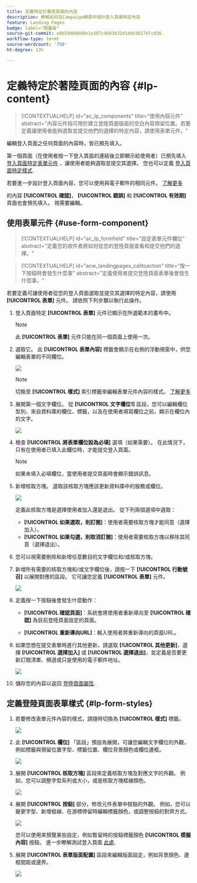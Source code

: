 ```yaml
---
title: 定義特定於著陸頁面的內容
description: 瞭解如何在Campaign網頁中設計登入頁面特定內容
feature: Landing Pages
badge: label="限量版"
source-git-commit: e8b59db0608e1e307c4603b32d1dde3b176fc036
workflow-type: tm+mt
source-wordcount: '750'
ht-degree: 13%

---
```


# 定義特定於著陸頁面的內容 {#lp-content}

>[!CONTEXTUALHELP]
>id="ac_lp_components"
>title="使用內容元件"
>abstract="內容元件指可用於建立登陸頁面版面的空白內容預留位置。若要定義讓使用者能夠選取並提交他們的選擇的特定內容，請使用表單元件。"

編輯登入頁面之任何頁面的內容時，皆已預先填入。

第一個頁面（在使用者按一下登入頁面的連結後立即顯示給使用者）已預先填入 [登入頁面特定表單元件](#use-form-component) ，讓使用者能夠選取並提交其選擇。 您也可以定義 [登入頁面特定樣式](#lp-form-styles).

若要進一步設計登入頁面內容，您可以使用與電子郵件的相同元件。 [了解更多](../email/content-components.md#add-content-components)

的內容 **[!UICONTROL 確認]**， **[!UICONTROL 錯誤]** 和 **[!UICONTROL 有效期]** 頁面也會預先填入。 視需要編輯。

## 使用表單元件 {#use-form-component}

>[!CONTEXTUALHELP]
>id="ac_lp_formfield"
>title="設定表單元件欄位"
>abstract="定義您的收件者將如何從您的登陸頁面查看和提交他們的選擇。"

>[!CONTEXTUALHELP]
>id="acw_landingpages_calltoaction"
>title="按一下按鈕時會發生什麼事"
>abstract="定義使用者提交登陸頁面表單後會發生什麼事。"

若要定義可讓使用者從您的登入頁面選取並提交其選擇的特定內容，請使用 **[!UICONTROL 表單]** 元件。 請依照下列步驟以執行此操作。

1. 登入頁面特定 **[!UICONTROL 表單]** 元件已顯示在所選範本的畫布中。

   >[!NOTE]
   >
   >此 **[!UICONTROL 表單]** 元件只能在同一個頁面上使用一次。

1. 選取它。 此 **[!UICONTROL 表單內容]** 標籤會顯示在右側的浮動視窗中，供您編輯表單的不同欄位。

   ![](assets/lp-form-component.png)

   >[!NOTE]
   >
   >切換至 **[!UICONTROL 樣式]** 索引標籤來編輯表單元件內容的樣式。 [了解更多](#lp-form-styles)

1. 展開第一個文字欄位。 從 **[!UICONTROL 文字欄位1]** 區段，您可以編輯欄位型別、來自資料庫的欄位、標籤，以及在使用者填寫欄位之前，顯示在欄位內的文字。

   ![](assets/lp-form-text-field.png)

1. 檢查 **[!UICONTROL 將表單欄位設為必填]** 選項（如果需要）。 在此情況下，只有在使用者已填入此欄位時，才能提交登入頁面。

   >[!NOTE]
   >
   >如果未填入必填欄位，當使用者提交頁面時會顯示錯誤訊息。

1. 新增核取方塊。 選取該核取方塊應該更新資料庫中的服務或欄位。

   ![](assets/lp-form-checkbox.png)

   定義此核取方塊是選擇使用者加入還是退出。 從下列兩個選項中選取：

   * **[!UICONTROL 如果選取，則訂閱]**：使用者需要核取方塊才能同意（選擇加入）。
   * **[!UICONTROL 如果勾選，則取消訂閱]**：使用者需要核取方塊以移除其同意（選擇退出）。

1. 您可以視需要刪除和新增任意數目的文字欄位和/或核取方塊。

1. 新增所有需要的核取方塊和/或文字欄位後，請按一下 **[!UICONTROL 行動號召]** 以展開對應的區段。 它可讓您定義 **[!UICONTROL 表單]** 元件。

   ![](assets/lp-call-to-action.png)

1. 定義按一下按鈕後會發生什麼動作：

   * **[!UICONTROL 確認頁面]**：系統會將使用者重新導向至 **[!UICONTROL 確認]** 為目前登陸頁面設定的頁面。

   * **[!UICONTROL 重新導向URL]**：輸入使用者將重新導向的頁面URL。

1. 如果您想在提交表單時進行其他更新，請選取 **[!UICONTROL 其他更新]**，選擇 **[!UICONTROL 選擇加入]** 或 **[!UICONTROL 選擇退出]**，並定義是否要更新訂閱清單、頻道或只是使用的電子郵件地址。

   ![](assets/lp-form-additionnal-updates.png)

1. 儲存您的內容以返回 [登陸頁面屬性](create-lp.md).

## 定義登陸頁面表單樣式 {#lp-form-styles}

1. 若要修改表單元件內容的樣式，請隨時切換為 **[!UICONTROL 樣式]** 標籤。

   ![](assets/lp_designer-form-style.png)

1. 此 **[!UICONTROL 欄位]** 「區段」預設為展開，可讓您編輯文字欄位的外觀，例如標籤與預留位置字型、標籤位置、欄位背景顏色或欄位邊框。

   ![](assets/lp_designer-form-style-fields.png)

1. 展開 **[!UICONTROL 核取方塊]** 區段來定義核取方塊及對應文字的外觀。 例如，您可以調整字型系列或大小，或是核取方塊框線顏色。

   ![](assets/lp_designer-form-style-checkboxes.png)

1. 展開 **[!UICONTROL 按鈕]** 部分，修改元件表單中按鈕的外觀。 例如，您可以變更字型、新增框線、在游標停留時編輯標籤顏色，或調整按鈕的對齊方式。

   ![](assets/lp_designer-form-style-buttons.png)

   您可以使用來預覽某些設定，例如暫留時的按鈕標籤顏色 **[!UICONTROL 模擬內容]** 按鈕。 進一步瞭解測試登入頁面 [此處](create-lp.md#test-landing-page).

1. 展開 **[!UICONTROL 表單版面配置]** 區段來編輯版面設定，例如背景顏色、邊框間距或邊界。

   ![](assets/lp_designer-form-style-layout.png)

<!--
1. Expand the **[!UICONTROL Form error]** section to adjust the display of the error message that displays in case a problem occurs. Check the corresponding option to preview the error text on the form.

    ![](assets/lp_designer-form-error-preview.png)-->

